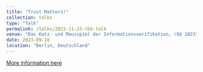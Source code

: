 ```yaml
---
title: "Trust Matters!"
collection: talks
type: "Talk"
permalink: /talks/2023-11-23-rbb-talk
venue: "Das Katz- und Mausspiel der Informationsverifikation, rbb 2023"
date: 2023-09-18
location: "Berlin, Deutschland"
---
```


[More information here](https://events.rbb-online.de/b/?p=newspolygraph&host=events.rbb-online.de)


